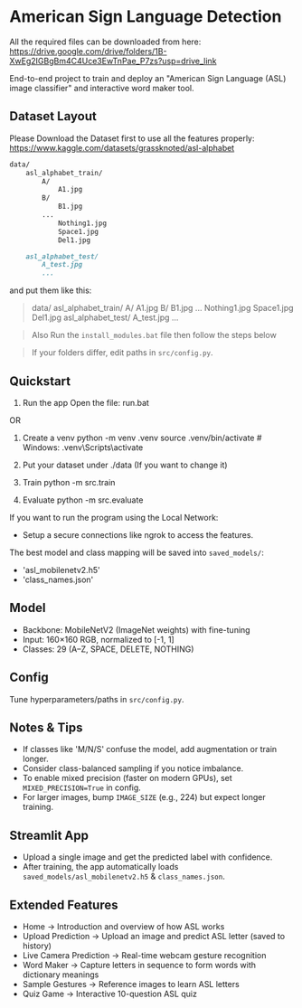 # American Sign Language Detection

All the required files can be downloaded from here:
https://drive.google.com/drive/folders/1B-XwEg2IGBgBm4C4Uce3EwTnPae_P7zs?usp=drive_link

End-to-end project to train and deploy an "American Sign Language (ASL) image classifier" and interactive word maker tool.

## Dataset Layout

Please Download the Dataset first to use all the features properly:
https://www.kaggle.com/datasets/grassknoted/asl-alphabet

```markdown
data/
    asl_alphabet_train/
        A/
            A1.jpg
        B/
            B1.jpg
        ...
            Nothing1.jpg
            Space1.jpg
            Del1.jpg

    asl_alphabet_test/
        A_test.jpg
        ...
```


and put them like this:
> data/
>  asl_alphabet_train/
>    A/
>        A1.jpg
>    B/ 
>        B1.jpg
    ...
>        Nothing1.jpg
>        Space1.jpg
>        Del1.jpg
>  asl_alphabet_test/
>    A_test.jpg
    ...

> Also Run the `install_modules.bat` file 
then follow the steps below

> If your folders differ, edit paths in `src/config.py`.

## Quickstart

1) Run the app
Open the file: run.bat

OR

1) Create a venv
python -m venv .venv
source .venv/bin/activate  # Windows: .venv\Scripts\activate

2) Put your dataset under ./data (If you want to change it)

3) Train
python -m src.train

4) Evaluate
python -m src.evaluate

If you want to run the program using the Local Network:
- Setup a secure connections like ngrok to access the features.

The best model and class mapping will be saved into `saved_models/`:
- 'asl_mobilenetv2.h5'
- 'class_names.json'

## Model

- Backbone: MobileNetV2 (ImageNet weights) with fine-tuning
- Input: 160×160 RGB, normalized to [-1, 1]
- Classes: 29 (A–Z, SPACE, DELETE, NOTHING)

## Config

Tune hyperparameters/paths in `src/config.py`.

## Notes & Tips

- If classes like 'M/N/S' confuse the model, add augmentation or train longer.
- Consider class-balanced sampling if you notice imbalance.
- To enable mixed precision (faster on modern GPUs), set `MIXED_PRECISION=True` in config.
- For larger images, bump `IMAGE_SIZE` (e.g., 224) but expect longer training.

## Streamlit App

- Upload a single image and get the predicted label with confidence.
- After training, the app automatically loads `saved_models/asl_mobilenetv2.h5` & `class_names.json`.

## Extended Features

- Home → Introduction and overview of how ASL works
- Upload Prediction → Upload an image and predict ASL letter (saved to history)
- Live Camera Prediction → Real-time webcam gesture recognition
- Word Maker → Capture letters in sequence to form words with dictionary meanings
- Sample Gestures → Reference images to learn ASL letters
- Quiz Game → Interactive 10-question ASL quiz

